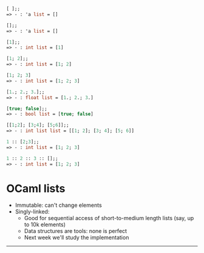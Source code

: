 ```ocaml
[ ];;
=> - : 'a list = []

[];;
=> - : 'a list = []

[1];;
=> - : int list = [1]

[1; 2];;
=> - : int list = [1; 2]

[1; 2; 3]
=> - : int list = [1; 2; 3]

[1.; 2.; 3.];;
=> - : float list = [1.; 2.; 3.]

[true; false];;
=> - : bool list = [true; false]

[[1;2]; [3;4]; [5;6]];;
=> - : int list list = [[1; 2]; [3; 4]; [5; 6]]

1 :: [2;3];;
=> - : int list = [1; 2; 3]

1 :: 2 :: 3 :: [];;
=> - : int list = [1; 2; 3]
```
# OCaml lists
- Immutable: can't change elements
- Singly-linked:
  - Good for sequential access of short-to-medium length lists (say, up to 10k elements)
  - Data structures are tools: none is perfect
  - Next week we'll study the implementation
-----------------------------------------
